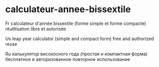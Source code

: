 # calculateur-annee-bissextile
  
  Fr
calculateur d'année bissextile (forme simple et forme compacte)
réutilisation libre et autorisée
  
  Us
leap year calculator (simple and compact form)
free and authorized reuse
  
  Ru
калькулятор високосного года (простая и компактная форма)
бесплатное и авторизованное повторное использование
